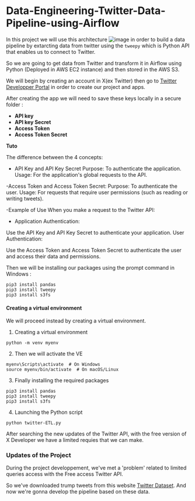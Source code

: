 # Data-Engineering-Twitter-Data-Pipeline-using-Airflow

In this project we will use this architecture ![image](https://github.com/Highashikata/Data-Engineering-Twitter-Data-Pipeline-using-Airflow/assets/96960411/3e42197d-bef8-468d-b4e7-6ccc1af9497c)
in order to build a data pipeline by extarcting data from twitter using the ```tweepy``` which is Python API that enables us to connect to Twitter.

So we are going to get data from Twitter and transform it in Airflow using Python (Deployed in AWS EC2 instance) and then stored in the AWS S3.

We will begin by creating an account in X(ex Twitter) then go to [Twitter Developper Portal](https://developer.x.com/en/portal/dashboard)
in order to create our project and apps.

After creating the app we will need to save these keys locally in a secure folder :
- **API key**
- **API key Secret**
- **Access Token**
- **Access Token Secret**

**Tuto**

The difference between the 4 concepts:
- API Key and API Key Secret
  Purpose: To authenticate the application.
  Usage: For the application's global requests to the API.

-Access Token and Access Token Secret:
  Purpose: To authenticate the user.
  Usage: For requests that require user permissions (such as reading or writing tweets).

-Example of Use
When you make a request to the Twitter API:

- Application Authentication:

Use the API Key and API Key Secret to authenticate your application.
User Authentication:

Use the Access Token and Access Token Secret to authenticate the user and access their data and permissions.


Then we will be installing our packages using the prompt command in Windows :

```
pip3 install pandas
pip3 install tweepy
pip3 install s3fs
```

#### Creating a virtual environment 

We will proceed instead by creating a virtual environment.

1. Creating a virtual environment
```
python -m venv myenv
```
2. Then we will activate the VE
```
myenv\Scripts\activate  # On Windows
source myenv/bin/activate  # On macOS/Linux
```

3. Finally installing the required packages
```
pip3 install pandas
pip3 install tweepy
pip3 install s3fs
```

4. Launching the Python script
```
python twitter-ETL.py
```

After searching the new updates of the Twitter API, with the free version of X Developer we have a limited requies that we can make.

### Updates of the Project
During the project developpement, we've met a 'problem' related to limited queries access with the Free access Twitter API.

So we've downloaded trump tweets from this website [Twitter Dataset](https://data.world/lovesdata/trump-tweets-5-4-09-12-5-16).
And now we're gonna develop the pipeline based on these data.


